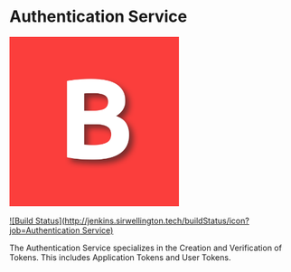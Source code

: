 Authentication Service
==============================================

[<img src="https://raw.githubusercontent.com/AromaTech/banana/develop/Graphics/Logo.png" width="300">](https://github.com/AromaTech/banana)

[![Build Status](http://jenkins.sirwellington.tech/buildStatus/icon?job=Authentication Service)](http://jenkins.sirwellington.tech/view/Banana/job/Authentication%20Service/)

The Authentication Service specializes in the Creation and Verification of Tokens.
This includes Application Tokens and User Tokens.
